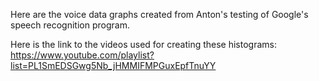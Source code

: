 Here are the voice data graphs created from Anton's testing of Google's speech recognition program.

Here is the link to the videos used for creating these histograms: https://www.youtube.com/playlist?list=PL1SmEDSGwg5Nb_jHMMIFMPGuxEpfTnuYY
